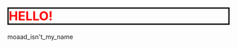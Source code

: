 <style>
  h1{
    color: red;
    border: solid 3px #000;
  }
</style>
<h1>HELLO!</h1>
<span>moaad_isn't_my_name</span>
